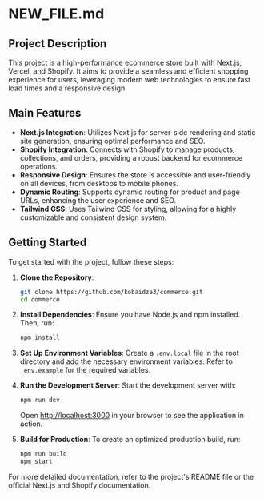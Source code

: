 # NEW_FILE.md

## Project Description

This project is a high-performance ecommerce store built with Next.js, Vercel, and Shopify. It aims to provide a seamless and efficient shopping experience for users, leveraging modern web technologies to ensure fast load times and a responsive design.

## Main Features

- **Next.js Integration**: Utilizes Next.js for server-side rendering and static site generation, ensuring optimal performance and SEO.
- **Shopify Integration**: Connects with Shopify to manage products, collections, and orders, providing a robust backend for ecommerce operations.
- **Responsive Design**: Ensures the store is accessible and user-friendly on all devices, from desktops to mobile phones.
- **Dynamic Routing**: Supports dynamic routing for product and page URLs, enhancing the user experience and SEO.
- **Tailwind CSS**: Uses Tailwind CSS for styling, allowing for a highly customizable and consistent design system.

## Getting Started

To get started with the project, follow these steps:

1. **Clone the Repository**:
   ```bash
   git clone https://github.com/kobaidze3/commerce.git
   cd commerce
   ```

2. **Install Dependencies**:
   Ensure you have Node.js and npm installed. Then, run:
   ```bash
   npm install
   ```

3. **Set Up Environment Variables**:
   Create a `.env.local` file in the root directory and add the necessary environment variables. Refer to `.env.example` for the required variables.

4. **Run the Development Server**:
   Start the development server with:
   ```bash
   npm run dev
   ```
   Open [http://localhost:3000](http://localhost:3000) in your browser to see the application in action.

5. **Build for Production**:
   To create an optimized production build, run:
   ```bash
   npm run build
   npm start
   ```

For more detailed documentation, refer to the project's README file or the official Next.js and Shopify documentation.

